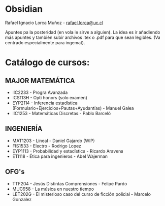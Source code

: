 # Obsidian

Rafael Ignacio Lorca Muñoz - rafael.lorca@uc.cl

Apuntes pa la posteridad (en vola le sirve a alguien).
La idea es ir añadiendo más apuntes y también subir archivos .tex o .pdf para que sean legibles. (Va centrado especialmente para ingemat).

# Catálogo de cursos:

## MAJOR MATEMÁTICA

- IIC2233 - Progra Avanzada
- ICS113H - Opti honors (solo examen)
- EYP2114 - Inferencia estadística (Formulario+Ejercicios+Pautas+Ayudantías) - Manuel Galea
- IIC1253 - Matemáticas Discretas - Pablo Barceló
## INGENIERÍA

- MAT1203 - Lineal - Daniel Gajardo (WIP)
- FIS1533 - Electro - Rodrigo Lopez
- EYP1113 - Probabilidad y estadística - Ricardo Aravena
- ETI118 - Ética para ingenieros - Abel Wajerman
## OFG's

- TTF204 - Jesús Distintas Comprensiones - Felipe Pardo
- MUC958 - La música en nuestro tiempo
- LET202G - El misterioso caso del curso de ficción policial - Marcelo Gonzalez